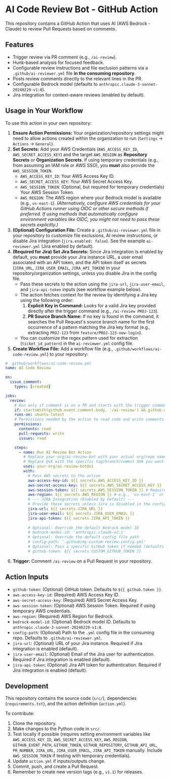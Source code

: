 # AI Code Review Bot - GitHub Action

This repository contains a GitHub Action that uses AI (AWS Bedrock - Claude) to review Pull Requests based on comments.

## Features

*   Trigger review via PR comment (e.g., `/ai-review`).
*   Hunk-based analysis for focused feedback.
*   Configurable review instructions and file exclusion patterns via a `.github/ai-reviewer.yml` file **in the consuming repository**.
*   Posts review comments directly to the relevant lines in the PR.
*   Configurable Bedrock model (defaults to `anthropic.claude-3-sonnet-20240229-v1:0`).
*   Jira integration for context-aware reviews (enabled by default).

## Usage in Your Workflow

To use this action in your own repository:

1.  **Ensure Action Permissions:** Your organization/repository settings might need to allow actions created within the organization to run (`Settings` -> `Actions` -> `General`).
2.  **Set Secrets:** Add your AWS Credentials (`AWS_ACCESS_KEY_ID`, `AWS_SECRET_ACCESS_KEY`) and the target `AWS_REGION` as **Repository Secrets** or **Organization Secrets**. If using temporary credentials (e.g., from assuming an IAM role or AWS SSO), you **must** also provide the `AWS_SESSION_TOKEN`.
    *   `AWS_ACCESS_KEY_ID`: Your AWS Access Key ID.
    *   `AWS_SECRET_ACCESS_KEY`: Your AWS Secret Access Key.
    *   `AWS_SESSION_TOKEN`: (Optional, but required for temporary credentials) Your AWS Session Token.
    *   `AWS_REGION`: The AWS region where your Bedrock model is available (e.g., `us-east-1`).
    *(Alternatively, configure AWS credentials for your GitHub Actions runner using OIDC or other secure methods if preferred. If using methods that automatically configure environment variables like OIDC, you might not need to pass these secrets explicitly.)*
3.  **(Optional) Configuration File:** Create a `.github/ai-reviewer.yml` file in your repository to customize file exclusions, AI review instructions, or disable Jira integration (`jira.enabled: false`). See the example `ai-reviewer.yml` (Jira enabled by default).
4.  **(Required for Jira) Set Jira Secrets:** Since Jira integration is enabled by default, you **must** provide your Jira instance URL, a user email associated with an API token, and the API token itself as secrets (`JIRA_URL`, `JIRA_USER_EMAIL`, `JIRA_API_TOKEN`) in your repository/organization settings, unless you disable Jira in the config file.
    *   Pass these secrets to the action using the `jira-url`, `jira-user-email`, and `jira-api-token` inputs (see workflow example below).
    *   The action fetches context for the review by identifying a Jira key using the following order:
        1.  **Explicit Key in Command:** Looks for a valid Jira key provided directly after the trigger command (e.g., `/ai-review PROJ-123`).
        2.  **PR Source Branch Name:** If no key is found in the command, it searches the Pull Request's source branch name for the first occurrence of a pattern matching the Jira key format (e.g., extracting `PROJ-123` from `feature/PROJ-123-new-login`).
    *   You can customize the regex pattern used for extraction (`ticket_id_pattern`) in the `ai-reviewer.yml` config file.
5.  **Create Workflow File:** Add a workflow file (e.g., `.github/workflows/ai-code-review.yml`) to your repository:

```yaml
# .github/workflows/ai-code-review.yml
name: AI Code Review

on:
  issue_comment:
    types: [created]

jobs:
  review:
    # Run only if comment is on a PR and starts with the trigger command
    if: startsWith(github.event.comment.body, '/ai-review') && github.event.issue.pull_request
    runs-on: ubuntu-latest
    # Permissions needed by the action to read code and write comments
    permissions:
      contents: read
      pull-requests: write
      issues: read

    steps:
      - name: Run AI Review Bot Action
        # Replace your-org/ai-review-bot with your actual org/repo name
        # Replace @vX with the specific tag/branch/commit SHA you want to use
        uses: your-org/ai-review-bot@v1 
        with:
          # Pass AWS secrets to the action
          aws-access-key-id: ${{ secrets.AWS_ACCESS_KEY_ID }}
          aws-secret-access-key: ${{ secrets.AWS_SECRET_ACCESS_KEY }}
          aws-session-token: ${{ secrets.AWS_SESSION_TOKEN }} # Required if using temporary credentials
          aws-region: ${{ secrets.AWS_REGION }} # e.g., 'us-east-1' or set as secret
          # --- JIRA Integration (Enabled by Default) --- 
          # Provide these secrets unless Jira is disabled in the config file.
          jira-url: ${{ secrets.JIRA_URL }}
          jira-user-email: ${{ secrets.JIRA_USER_EMAIL }}
          jira-api-token: ${{ secrets.JIRA_API_TOKEN }}
          
          # Optional: Override the default Bedrock model ID
          # bedrock-model-id: 'anthropic.claude-v2:1'
          # Optional: Override the default config file path
          # config-path: '.github/my-custom-review-config.yml'
          # Optional: Pass a specific GitHub token if needed (defaults to github.token)
          # github-token: ${{ secrets.CUSTOM_GITHUB_TOKEN }}
```

6.  **Trigger:** Comment `/ai-review` on a Pull Request in your repository.

## Action Inputs

*   `github-token`: (Optional) GitHub token. Defaults to `${{ github.token }}`.
*   `aws-access-key-id`: (Required) AWS Access Key ID.
*   `aws-secret-access-key`: (Required) AWS Secret Access Key.
*   `aws-session-token`: (Optional) AWS Session Token. Required if using temporary AWS credentials.
*   `aws-region`: (Required) AWS Region for Bedrock.
*   `bedrock-model-id`: (Optional) Bedrock model ID. Defaults to `anthropic.claude-3-sonnet-20240229-v1:0`.
*   `config-path`: (Optional) Path to the `.yml` config file in the consuming repo. Defaults to `.github/ai-reviewer.yml`.
*   `jira-url`: (Optional) URL of your Jira instance. Required if Jira integration is enabled (default).
*   `jira-user-email`: (Optional) Email of the Jira user for authentication. Required if Jira integration is enabled (default).
*   `jira-api-token`: (Optional) Jira API token for authentication. Required if Jira integration is enabled (default).

## Development

This repository contains the source code (`src/`), dependencies (`requirements.txt`), and the action definition (`action.yml`).

To contribute:
1. Clone the repository.
2. Make changes to the Python code in `src/`.
3. Test locally if possible (requires setting environment variables like `AWS_ACCESS_KEY_ID`, `AWS_SECRET_ACCESS_KEY`, `AWS_REGION`, `GITHUB_EVENT_PATH`, `GITHUB_TOKEN`, `GITHUB_REPOSITORY`, `GITHUB_API_URL`, `PR_NUMBER`, `JIRA_URL`, `JIRA_USER_EMAIL`, `JIRA_API_TOKEN` manually. Include `AWS_SESSION_TOKEN` if testing with temporary credentials).
4. Update `action.yml` if inputs/outputs change.
5. Commit, push, and create a Pull Request.
6. Remember to create new version tags (e.g., `v1.1`) for releases. 